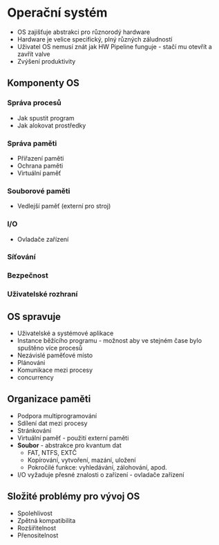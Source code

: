# Operační systém

- OS zajišťuje abstrakci pro různorodý hardware
- Hardware je velice specifický, plný různých záludností
- Uživatel OS nemusí znát jak HW Pipeline funguje - stačí mu otevřít a zavřít valve
- Zvýšení produktivity

## Komponenty OS

### Správa procesů

- Jak spustit program
- Jak alokovat prostředky

### Správa paměti

- Přiřazení paměti
- Ochrana paměti
- Virtuální paměť

### Souborové paměti

- Vedlejší paměť (externí pro stroj)

### I/O

- Ovladače zařízení

### Síťování

### Bezpečnost

### Uživatelské rozhraní

## OS spravuje

- Uživatelské a systémové aplikace
- Instance běžícího programu - možnost aby ve stejném čase bylo spuštěno více procesů
- Nezávislé paměťové místo
- Plánováni
- Komunikace mezi procesy
- concurrency

## Organizace paměti

- Podpora multiprogramování
- Sdílení dat mezi procesy
- Stránkování
- Virtuální paměť - použití externí paměti
- **Soubor** - abstrakce pro kvantum dat
  - FAT, NTFS, EXTČ
  - Kopírování, vytvoření, mazání, uložení
  - Pokročilé funkce: vyhledávání, zálohování, apod.
- I/O vyžaduje přesné znalosti o zařízení - ovladače zařízení

## Složité problémy pro vývoj OS

- Spolehlivost
- Zpětná kompatibilita
- Rozšiřitelnost
- Přenositelnost
